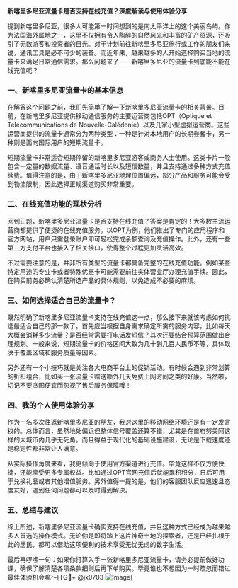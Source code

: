 **新喀里多尼亚流量卡是否支持在线充值？深度解读与使用体验分享**

提到新喀里多尼亚，很多人可能第一时间想到的是南太平洋上的这个美丽岛屿。作为法国海外属地之一，这里不仅拥有令人陶醉的自然风光和丰富的矿产资源，还吸引了无数游客和投资者的目光。对于计划前往新喀里多尼亚旅行或工作的朋友们来说，通讯工具是必不可少的装备。而近年来，越来越多的人开始选择购买当地的流量卡来满足日常通信需求。那么问题来了——新喀里多尼亚的流量卡到底能不能在线充值呢？

### 一、新喀里多尼亚流量卡的基本信息

在解答这个问题之前，我们先简单了解一下新喀里多尼亚流量卡的相关背景。目前，在新喀里多尼亚提供移动通信服务的主要运营商包括OPT（Optique et Télécommunications de Nouvelle-Calédonie）以及几家小型虚拟运营商。这些运营商提供的流量卡通常分为两种类型：一种是针对本地用户的长期套餐卡，另一种则是面向国际用户的短期流量卡。

短期流量卡非常适合短期停留的新喀里多尼亚游客或商务人士使用。这类卡片一般包含一定量的数据流量、语音通话时长以及短信数量，并且支持通过多种方式充值续费。值得注意的是，由于新喀里多尼亚地理位置偏远，部分产品和服务可能会受到物流限制，因此选择正规渠道购买非常重要。

### 二、在线充值功能的现状分析

回到正题，新喀里多尼亚流量卡是否支持在线充值？答案是肯定的！大多数主流运营商都提供了便捷的在线充值服务。以OPT为例，他们推出了专门的应用程序和官方网站，用户只需登录账户即可轻松完成余额查询及充值操作。此外，还有一些第三方支付平台也接入了相关接口，使得整个过程更加灵活高效。

不过需要注意的是，并非所有类型的流量卡都具备完整的在线充值功能。例如某些特定用途的专业卡或者特殊优惠卡可能需要前往实体营业厅办理充值手续。因此，在购买前务必确认清楚所选产品的具体规则，以免造成不必要的麻烦。

### 三、如何选择适合自己的流量卡？

既然明确了新喀里多尼亚流量卡支持在线充值这一点，那么接下来就该考虑如何挑选最适合自己的那一款了。首先应当根据自身需求确定所需的服务内容，比如每天大概会消耗多少流量？是否经常需要打电话发短信？其次还要结合预算范围做出合理规划。一般来说，短期流量卡的价格区间大致为几十到几百人民币不等，具体取决于覆盖区域和服务质量等因素。

另外还有一个小技巧就是关注各大电商平台上的促销活动。有时候会遇到非常划算的折扣组合，比如买一张流量卡赠送额外几天免费上网时间之类的好康。当然啦，切记不要贪图便宜而忽视了售后服务保障哦！

### 四、我的个人使用体验分享

作为一名多次往返新喀里多尼亚的朋友，我对这里的移动网络环境还是有一定发言权的。总体而言，虽然地处偏远但整体信号覆盖还算不错，尤其是在首府努美阿这样的大城市内几乎无死角。而且得益于现代化的基础设施建设，无论是下载速度还是稳定性都非常让人满意。

从实际操作角度来看，我更倾向于使用官方渠道进行充值。毕竟这样不仅方便快捷，还能享受更多专属权益。比如通过OPT官网充值后就能累积积分，日后可用于兑换礼品或者其他增值服务。另外值得一提的是，他们的客服团队反应迅速且态度友好，遇到任何问题都可以及时得到解决。

### 五、总结与建议

综上所述，新喀里多尼亚流量卡确实支持在线充值，并且这种方式已经成为越来越多人首选的操作模式。无论你是即将踏上这片神奇土地的探索者，还是已经扎根于此的居民，都可以借助这项便利的技术享受无忧无虑的数字生活。

最后再啰嗦一句：如果你打算入手一张新喀里多尼亚流量卡，请务必提前做好功课，确保了解清楚各项条款细则后再下单购买。毕竟谁也不想因为一时疏忽而错过最佳体验机会嘛～[TG💪+ @jx0703 ![Image](https://github.com/user-attachments/assets/dbca1d08-cadb-493c-b0ec-ad6f7a83f270)]